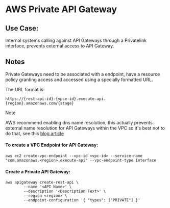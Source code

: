 # AWS Private API Gateway

## Use Case:
Internal systems calling against API Gateways through a Privatelink interface, prevents external access to API Gateway.

## Notes
Private Gateways need to be associated with a endpoint, have a resource policy granting access and accessed using a specially formatted URL.

The URL format is:
```
https://{rest-api-id}-{vpce-id}.execute-api.{region}.amazonaws.com/{stage}
```

>[!NOTE]
>AWS recommend enabling dns name resolution, this actually prevents external name resolution for API Gateways within the VPC so it's best not to do that, see this [blog article](https://docs.aws.amazon.com/apigateway/latest/developerguide/apigateway-private-api-test-invoke-url.html#apigateway-private-api-route53-alias)

#### To create a VPC Endpoint for API Gateway:
```
aws ec2 create-vpc-endpoint --vpc-id <vpc-id> --service-name "com.amazonaws.<region>.execute-api" --vpc-endpoint-type Interface
```



#### Create a Private API Gateway:
```
aws apigateway create-rest-api \
        --name '<API Name>' \
        --description '<Description Text>' \
        --region <region> \
        --endpoint-configuration '{ "types": ["PRIVATE"] }'
```